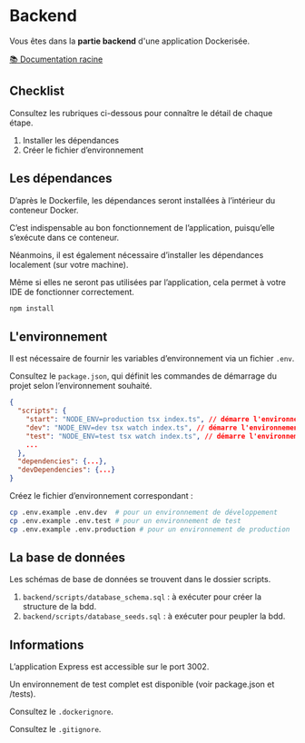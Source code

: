 # Backend

Vous êtes dans la **partie backend** d'une application Dockerisée.

[📚 Documentation racine](https://github.com/simplon-grenoble-cda-juin/docker-compose?tab=readme-ov-file)

## Checklist

Consultez les rubriques ci-dessous pour connaître le détail de chaque étape.

1. Installer les dépendances
2. Créer le fichier d’environnement

## Les dépendances

D’après le Dockerfile, les dépendances seront installées à l’intérieur du conteneur Docker.

C’est indispensable au bon fonctionnement de l’application, puisqu’elle s’exécute dans ce conteneur.

Néanmoins, il est également nécessaire d’installer les dépendances localement (sur votre machine).

Même si elles ne seront pas utilisées par l’application, cela permet à votre IDE de fonctionner correctement.

```bash
npm install
```

## L'environnement

Il est nécessaire de fournir les variables d’environnement via un fichier `.env`.

Consultez le `package.json`, qui définit les commandes de démarrage du projet selon l’environnement souhaité.

```json
{
  "scripts": {
    "start": "NODE_ENV=production tsx index.ts", // démarre l'environnement de production
    "dev": "NODE_ENV=dev tsx watch index.ts", // démarre l'environnement de développement
    "test": "NODE_ENV=test tsx watch index.ts", // démarre l'environnement de test
    ...
  },
  "dependencies": {...},
  "devDependencies": {...}
}
```

Créez le fichier d’environnement correspondant :

```bash
cp .env.example .env.dev  # pour un environnement de développement
cp .env.example .env.test # pour un environnement de test
cp .env.example .env.production # pour un environnement de production
```

## La base de données

Les schémas de base de données se trouvent dans le dossier scripts.

1. `backend/scripts/database_schema.sql` : à exécuter pour créer la structure de la bdd.
2. `backend/scripts/database_seeds.sql` : à exécuter pour peupler la bdd.

## Informations

L’application Express est accessible sur le port 3002.

Un environnement de test complet est disponible (voir package.json et /tests).

Consultez le `.dockerignore`.

Consultez le `.gitignore`.
